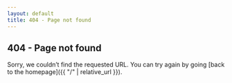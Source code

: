 ```yaml
---
layout: default
title: 404 - Page not found
---
```


## 404 - Page not found

Sorry, we couldn’t find the requested URL. You can try again by going [back to
the homepage]({{ "/" | relative_url }}).

